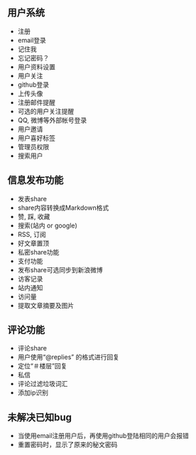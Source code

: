 用户系统
--------------------------------------
* 注册
* email登录
* 记住我
* 忘记密码？
* 用户资料设置
* 用户关注
* github登录
* 上传头像
* 注册邮件提醒
* 可选的用户关注提醒
* QQ, 微博等外部帐号登录
* 用户邀请
* 用户喜好标签
* 管理员权限
* 搜索用户

信息发布功能
--------------------------------------
* 发表share
* share内容转换成Markdown格式
* 赞, 踩, 收藏
* 搜索(站内 or google)
* RSS, 订阅
* 好文章置顶
* 私密share功能
* 支付功能
* 发布share可选同步到新浪微博
* 访客记录
* 站内通知
* 访问量
* 提取文章摘要及图片

评论功能
---------------------------------------
* 评论share
* 用户使用“@replies” 的格式进行回复
* 定位“＃楼层”回复
* 私信
* 评论过滤垃圾词汇
* 添加ip识别

未解决已知bug
----------------------------------------
* 当使用email注册用户后，再使用github登陆相同的用户会报错
* 重置密码时，显示了原来的秘文密码